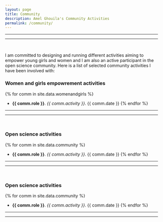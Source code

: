 ```yaml
---
layout: page
title: Community
description: Amel Ghouila's Community Activities
permalink: /community/
---
```


***
***
<br>

I am committed to designing and running different activities aiming to empower young girls and women and I am also an active participant in the open science community. Here is a list of selected community activities I have been involved with:

### Women and girls empowrement activities

{% for comm in site.data.womenandgirls %}
- **{{ comm.role }}**. *{{ comm.activity }}*. {{ comm.date }}
{% endfor %}

***
***
<br>

### Open science activities

{% for comm in site.data.community %}
- **{{ comm.role }}**. *{{ comm.activity }}*. {{ comm.date }}
{% endfor %}

***
***
<br>

### Open science activities

{% for comm in site.data.community %}
- **{{ comm.role }}**. *{{ comm.activity }}*. {{ comm.date }}
{% endfor %}

***
***
